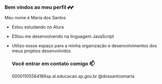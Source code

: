 ### Bem vindos ao meu perfil 💕💕

Meu nome é Maria dos Santos 

- Estou estudando no Alura
- EStou me desenvolvendo na linguagem JavaScript
- Utilizo essse espaço para a minha organização e desenvolvimentos dos meus projetos desenvolvidos

  ### Você entrar em contato comigo 📫

  00001105564186sp.al.educacao.sp.gov.br
  @dossantosmaria
